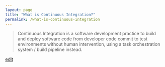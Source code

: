 ```yaml
---
layout: page
title: "What is Continuous Integration?"
permalink: /what-is-continuous-integration
---
```


> Continuous Integration is a software development practice to build and deploy software code from developer code commit to test environments without human intervention, using a task orchestration system / build pipeline instead.

<p class="edit-term"><a href="https://github.com/and-digital/tech-definitions/blog/master/definitions/deployments/continuous-integration.md">edit</a></p>
